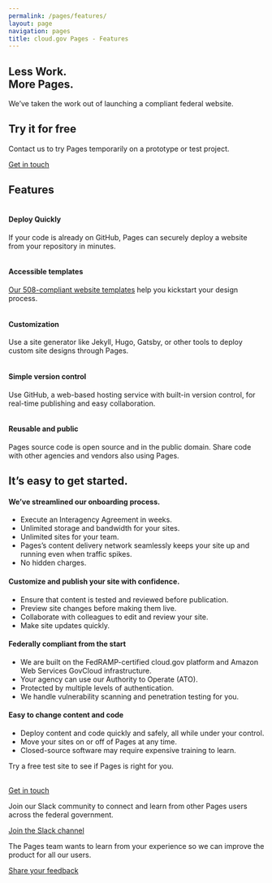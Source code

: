 ```yaml
---
permalink: /pages/features/
layout: page
navigation: pages
title: cloud.gov Pages - Features
---
```


<section class="usa-section">
    <div class="grid-row grid-gap">
      <div class="tablet:grid-col-8">
        <h1 class="font-heading-3xl">Less Work.<br>More Pages.</h1>
        <p class="usa-intro">We’ve taken the work out of launching a compliant federal website.</p>
      </div>
      <div class="tablet:grid-col-4 usa-section--dark margin-top-8">
        <h2>Try it for free</h2>
        <p class="usa-intro">Contact us to try Pages temporarily on a prototype or test project.</p>
        <p><a class="usa-button usa-button--big" href="mailto:pages-inquiries@cloud.gov?body=What%27s%20your%20name%3F%0A%0AWhat%20agency%20or%20office%20do%20you%20work%20for%3F%0A%0AWhat%27s%20your%20job%20title%20or%20role%3F%0A%0ATell%20us%20a%20little%20about%20your%20website%20project%20or%20your%20questions%20about%20federalist:%0A%0AIf%20you%27d%20like%20us%20to%20call%20you%2C%20what%27s%20your%20phone%20number%20and%20when%20might%20be%20a%20good%20time%3F%0A"> Get in touch</a></p>
      </div>
    </div>
</section>

<section class="usa-graphic-list usa-section">
  <a name="How it works"></a>
  <div class="grid-row grid-gap">
    <h2>Features</h2>
  </div>
  <div class="grid-row grid-gap usa-prose text-center">
    <div class="grid-col-4 padding-y-2">
      <img alt="" src="{{site.baseurl}}/assets/pages/images/icons/icon-rocket-color.svg">
      <h4 class="margin-top-0">Deploy Quickly</h4>
      <p>If your code is already on GitHub, Pages can securely deploy a website from your repository in minutes.</p>
    </div> 
    <div class="grid-col-4 padding-y-2">
      <img alt=""  src="{{site.baseurl}}/assets/pages/images/icons/icon-layout-color.svg">
      <h4 class="margin-top-0">Accessible templates</h4>
      <p><a href="{{site.baseurl}}/pages/documentation/templates/">Our 508-compliant website templates</a> help you kickstart your design process.</p>
    </div>
    <div class="grid-col-4 padding-y-2">
      <img class="display-block margin-x-auto" alt="" src="{{site.baseurl}}/assets/pages/images/icons/icon-badge-color.svg">
      <h4 class="margin-top-0">Customization</h4>
      <p>Use a site generator like Jekyll, Hugo, Gatsby, or other tools to deploy custom site designs through Pages.</p>
    </div>
  </div>
  <div class="grid-row grid-gap usa-prose text-center">
    <div class="grid-col-4 padding-y-2 grid-offset-2">
      <img alt="" src="{{site.baseurl}}/assets/pages/images/icons/icon-clockback-color.svg">
      <h4 class="margin-top-0">Simple version control</h4>
      <p>Use GitHub, a web-based hosting service with built-in version control, for real-time publishing and easy collaboration.</p>
    </div> 
    <div class="grid-col-4 padding-y-2">
      <img alt="" src="{{site.baseurl}}/assets/pages/images/icons/icon-two-squares-color.svg">
      <h4 class="margin-top-0">Reusable and public</h4>
      <p>Pages source code is open source and in the public domain. Share code with other agencies and vendors also using Pages.</p>
    </div>
  </div>
</section>

<section class="usa-section">
  <div class="grid-row grid-gap">
    <div class="tablet:grid-col-7 usa-prose">
      <h2>It’s easy to get started.</h2>
    </div>
  </div>
  <div class="grid-row grid-gap margin-top-4">
    <div class="tablet:grid-col-6  usa-prose">
      <h4>We’ve streamlined our onboarding process.</h4>
      <ul>
        <li>Execute an Interagency Agreement in weeks.</li>
        <li>Unlimited storage and bandwidth for your sites.</li>
        <li>Unlimited sites for your team.</li>
        <li>Pages’s content delivery network seamlessly keeps your site up and running even when traffic spikes.</li>
        <li>No hidden charges.</li>
      </ul>
    </div>
    <div class="tablet:grid-col-6  usa-prose">
      <h4>Customize and publish your site with confidence.</h4>
      <ul>
        <li>Ensure that content is tested and reviewed before publication.</li>
        <li>Preview site changes before making them live.</li>
        <li>Collaborate with colleagues to edit and review your site.</li>
        <li>Make site updates quickly.</li>
      </ul>
    </div>
  </div>
  <div class="grid-row grid-gap margin-top-4">
    <div class="tablet:grid-col-6 usa-prose">
      <h4>Federally compliant from the start</h4>
      <ul>
        <li>We are built on the FedRAMP-certified cloud.gov platform and Amazon Web Services GovCloud infrastructure.</li>
        <li>Your agency can use our Authority to Operate (ATO).</li>
        <li>Protected by multiple levels of authentication.</li>
        <li>We handle vulnerability scanning and penetration testing for you.</li>
      </ul>
    </div>
    <div class="tablet:grid-col-6 usa-prose">
      <h4>Easy to change content and code</h4>
      <ul>
        <li>Deploy content and code quickly and safely, all while under your control.</li>
        <li>Move your sites on or off of Pages at any time.</li>
        <li>Closed-source software may require expensive training to learn.</li>
      </ul>
    </div>
  </div>
</section>

<section class="usa-section">
  <div class="grid-row grid-gap-lg">
    <div class="tablet:grid-col-4 bar-top">
      <p>Try a free test site to see if Pages is right for you.<br>&nbsp;</p>
      <a class="cg-arrow" href="mailto:pages-inquiries@cloud.gov?body=What%27s%20your%20name%3F%0A%0AWhat%20agency%20or%20office%20do%20you%20work%20for%3F%0A%0AWhat%27s%20your%20job%20title%20or%20role%3F%0A%0ATell%20us%20a%20little%20about%20your%20website%20project%20or%20your%20questions%20about%20federalist:%0A%0AIf%20you%27d%20like%20us%20to%20call%20you%2C%20what%27s%20your%20phone%20number%20and%20when%20might%20be%20a%20good%20time%3F%0A">Get in touch</a>
    </div>
    <div class="tablet:grid-col-4 bar-top">
      <p>Join our Slack community to connect and learn from other Pages users across the federal government.</p>
      <a class="cg-arrow" href="https://chat.18f.gov/">Join the Slack channel</a>
    </div>
    <div class="tablet:grid-col-4 bar-top">
      <p>The Pages team wants to learn from your experience so we can improve the product for all our users.</p>
      <a class="cg-arrow" href="mailto:pages-inquiries@cloud.gov">Share your feedback</a>
    </div>
  </div>
</section>
